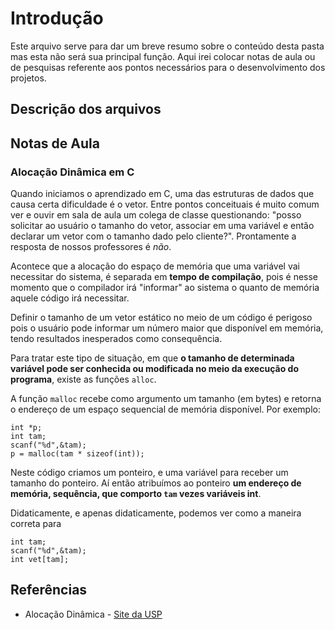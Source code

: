 # Introdução

Este arquivo serve para dar um breve resumo sobre o conteúdo desta pasta mas esta não será sua principal função. Aqui irei colocar notas de aula ou de pesquisas referente aos pontos necessários para o desenvolvimento dos projetos.

## Descrição dos arquivos

## Notas de Aula

### Alocação Dinâmica em C

Quando iniciamos o aprendizado em C, uma das estruturas de dados que causa certa dificuldade é o vetor. Entre pontos conceituais é muito comum ver e ouvir em sala de aula um colega de classe questionando: "posso solicitar ao usuário o tamanho do vetor, associar em uma variável e então declarar um vetor com o tamanho dado pelo cliente?". Prontamente a resposta de nossos professores é *não*.  

Acontece que a alocação do espaço de memória que uma variável vai necessitar do sistema, é separada em **tempo de compilação**, pois é nesse momento que o compilador irá "informar" ao sistema o quanto de memória aquele código irá necessitar.  

Definir o tamanho de um vetor estático no meio de um código é perigoso pois o usuário pode informar um número maior que disponível em memória, tendo resultados inesperados como consequência.  

Para tratar este tipo de situação, em que **o tamanho de determinada variável pode ser conhecida ou modificada no meio da execução do programa**, existe as funções `alloc`.

A função `malloc` recebe como argumento um tamanho (em bytes) e retorna o endereço de um espaço sequencial de memória disponível. Por exemplo:

    int *p;
    int tam;
    scanf("%d",&tam);
    p = malloc(tam * sizeof(int));
    
Neste código criamos um ponteiro, e uma variável para receber um tamanho do ponteiro. Aí então atribuímos ao ponteiro **um endereço de memória, sequência, que comporto `tam` vezes variáveis int**.

Didaticamente, e apenas didaticamente, podemos ver como a maneira correta para

    int tam;
    scanf("%d",&tam);
    int vet[tam];
    


## Referências

 - Alocação Dinâmica - [Site da USP](https://www.ime.usp.br/~pf/algoritmos/aulas/aloca.html)
